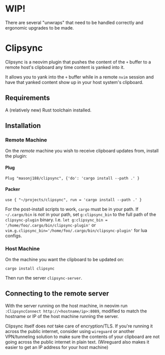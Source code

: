 # WIP!
There are several "unwraps" that need to be handled correctly and ergonomic upgrades to be made.

# Clipsync

Clipsync is a neovim plugin that pushes the content of the `+` buffer to a remote host's clipboard any time content is yanked into it.

It allows you to yank into the `+` buffer while in a remote `nvim` session and have that yanked content show up in your host system's clipboard.

## Requirements
A (relatively new) Rust toolchain installed.

## Installation

### Remote Machine
On the _remote_ machine you wish to receive clipboard updates from, install the plugin:

#### Plug
`Plug "masonj188/clipsync", {'do': 'cargo install --path .' }`

#### Packer
`use { "~/projects/clipsync", run = 'cargo install --path .' }`

For the post-install scripts to work, `cargo` must be in your path. If `~/.cargo/bin` is _not_ in your path, set `g:clipsync_bin` to the full path of the `clipsync-plugin` binary. I.e. `let g:clipsync_bin = '/home/foo/.cargo/bin/clipsync-plugin'` or `vim.g.clipsync_bin='/home/foo/.cargo/bin/clipsync-plugin'` for lua configs.

### Host Machine
On the machine you want the clipboard to be updated on:

`cargo install clipsync`

Then run the server `clipsync-server`.

## Connecting to the remote server
With the server running on the host machine, in neovim run `:ClipsyncConnect http://<hostname/ip>:8089`, modified to match the hostname or IP of the host machine running the server.

Clipsync itself does _not_ take care of encryption/TLS. If you're running it across the public internet, consider using `wireguard` or another VPN/tunneling solution to make sure the contents of your clipboard are not going across the public internet in plain text. (Wireguard also makes it easier to get an IP address for your host machine)
